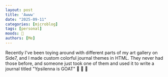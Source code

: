```yaml
---
layout: post
title: 'Awww'
date: "2025-09-11"
categories: [microblog]
tags: [personal] 
moods: 🥹
authors: [Me]
---
```

Recently I've been toying around with different parts of my art gallery on Side7, and I made custom colorful journal themes in HTML. They never had those before, and someone just took one of them and used it to write a journal titled "Ypsilenna is GOAT"
🥹 🥹 🥹
